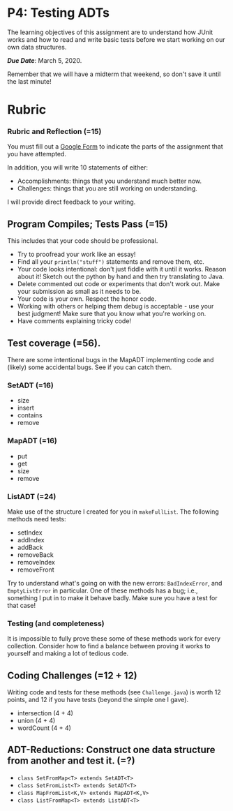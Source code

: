 # P4: Testing ADTs

The learning objectives of this assignment are to understand how JUnit works and how to read and write basic tests before we start working on our own data structures.

***Due Date***: March 5, 2020.

Remember that we will have a midterm that weekend, so don't save it until the last minute!

# Rubric

### Rubric and Reflection (=15)

You must fill out a [Google Form](https://forms.gle/FdG8gzoJbbyb5e4h6) to indicate the parts of the assignment that you have attempted. 

In addition, you will write 10 statements of either:
 - Accomplishments: things that you understand much better now.
 - Challenges: things that you are still working on understanding.

I will provide direct feedback to your writing.

## Program Compiles; Tests Pass (=15)
This includes that your code should be professional. 
- Try to proofread your work like an essay! 
- Find all your ``println("stuff")`` statements and remove them, etc.
- Your code looks intentional: don't just fiddle with it until it works. Reason about it! Sketch out the python by hand and then try translating to Java.
- Delete commented out code or experiments that don't work out. Make your submission as small as it needs to be.
- Your code is your own. Respect the honor code.
- Working with others or helping them debug is acceptable - use your best judgment! Make sure that you know what you're working on.
- Have comments explaining tricky code!

## Test coverage (=56).

There are some intentional bugs in the MapADT implementing code and (likely) some accidental bugs. See if you can catch them.

### SetADT (=16)

- size
- insert
- contains
- remove


### MapADT (=16)

- put
- get
- size
- remove


### ListADT (=24)

Make use of the structure I created for you in ``makeFullList``. The following methods need tests:

- setIndex
- addIndex
- addBack
- removeBack
- removeIndex
- removeFront

Try to understand what's going on with the new errors: ``BadIndexError``, and ``EmptyListError`` in particular.
One of these methods has a bug; i.e., something I put in to make it behave badly. Make sure you have a test for that case!

### Testing (and completeness)

It is impossible to fully prove these some of these methods work for every collection. Consider how to find a balance between proving it works to yourself and making a lot of tedious code.

## Coding Challenges (=12 + 12)

Writing code and tests for these methods (see ``Challenge.java``) is worth 12 points, and 12 if you have tests (beyond the simple one I gave).

 - intersection (4 + 4)
 - union (4 + 4)
 - wordCount (4 + 4)


## ADT-Reductions: Construct one data structure from another and test it. (=?)

- ``class SetFromMap<T> extends SetADT<T>``
- ``class SetFromList<T> extends SetADT<T>``
- ``class MapFromList<K,V> extends MapADT<K,V>``
- ``class ListFromMap<T> extends ListADT<T>``


 
